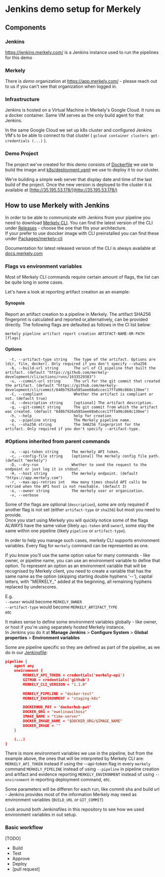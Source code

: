 # Jenkins demo setup for Merkely

## Components

### Jenkins

https://jenkins.merkely.com/ is a Jenkins instance used to run the pipelines for this demo

### Merkely

There is *demo* organization at https://app.merkely.com/ - please reach out to us if you can't see that organization when logged in.

### Infrastructure

Jenkins is hosted on a Virtual Machine in Merkely's Google Cloud. It runs as a docker container. Same VM serves as the only build agent for that Jenkins.  

In the same Google Cloud we set up k8s cluster and configured Jenkins VM's to be able to connect to that cluster ( `gcloud container clusters get-credentials (...)` ).

### Demo Project

The project we've created for this demo consists of [Dockerfile](Dockerfile) we use to build the image and [k8s/deployment.yaml](k8s/deployment.yaml) we use to deploy it to our cluster.

We're building a simple web server that display date and time of the last build of the project. Once the new version is deployed to the cluster it is available at [http://35.195.53.178/](http://35.195.53.178/)

## How to use Merkely with Jenkins

In order to be able to communicate with Jenkins from your pipeline you need to download [Merkely CLI](https://github.com/merkely-development/cli). You can find the latest version of the CLI under [Releases](https://github.com/merkely-development/cli/releases) - choose the one that fits your architecture.  
If your prefer to use doocker image with CLI preinstalled you can find these under [Packages/merkely-cli](https://github.com/orgs/merkely-development/packages/container/package/merkely-cli)

Documentation for latest released version of the CLI is always available at [docs.merkely.com](https://docs.merkely.com/)

### Flags vs environment variables 

Most of Merkely CLI commands require certain amount of flags, the list can be quite long in some cases.  

Let's have a look at reporting artifact creation as an example:

#### Synopsis


   Report an artifact creation to a pipeline in Merkely. 
   The artifact SHA256 fingerprint is calculated and reported 
   or,alternatively, can be provided directly. 
   The following flags are defaulted as follows in the CI list below:

```
merkely pipeline artifact report creation ARTIFACT-NAME-OR-PATH [flags]
```

#### Options

```
  -t, --artifact-type string   The type of the artifact. Options are [dir, file, docker]. Only required if you don't specify --sha256
  -b, --build-url string       The url of CI pipeline that built the artifact. (default "https://github.com/merkely-development/cli/actions/runs/1633529383")
  -u, --commit-url string      The url for the git commit that created the artifact. (default "https://github.com/merkely-development/cli/commit/640b7926a585aee68a6ccec17ffa96c860c130ee")
  -C, --compliant              Whether the artifact is compliant or not. (default true)
  -d, --description string     [optional] The artifact description.
  -g, --git-commit string      The git commit from which the artifact was created. (default "640b7926a585aee68a6ccec17ffa96c860c130ee")
  -h, --help                   help for creation
  -p, --pipeline string        The Merkely pipeline name.
  -s, --sha256 string          The SHA256 fingerprint for the artifact. Only required if you don't specify --artifact-type.
```

### #Options inherited from parent commands

```
  -a, --api-token string      The merkely API token.
  -c, --config-file string    [optional] The merkely config file path. (default "merkely")
  -D, --dry-run               Whether to send the request to the endpoint or just log it in stdout.
  -H, --host string           The merkely endpoint. (default "https://app.merkely.com")
  -r, --max-api-retries int   How many times should API calls be retried when the API host is not reachable. (default 3)
  -o, --owner string          The merkely user or organization.
  -v, --verbose              
```

Some of the flags are optional (`description`), some are only required if another flag is not set (either `artifact-type` or `sha256`) but most you need to provide.  
Once you start using Merkely you will quickly notice some of the flags ALWAYS have the same value (likely `api-token` and `owner`), some stay the same within one pipeline (likely `pipeline` or `artifact-type`).

In order to help you manage such cases, merkely CLI supports environment variables. Every flag for `merkely` command can be represented as one. 

If you know you'll use the same option value for many commands - like owner, or pipeline name, you can use an environment variable to define that option.
To represent an option as an environment variable that will be recognised by Merkely client, you need to create a variable that has the same name as the option (skipping starting double hyphens '--'), capital letters, with "MERKELY_" added at the beginning, all remaining hyphens replaced by underscores.

E.g.  
`--owner` would become `MERKELY_OWNER`  
`--artifact-type` would become `MERKELY_ARTIFACT_TYPE`  
etc

It makes sense to define some environment variables globally - like owner, or host if you're using separately hosted Merkely instance.  
In Jenkins you do it at **Manage Jenkins** > **Configure System** > **Global properties** > **Environment variables** 

Some are pipeline specific so they are defined as part of the pipeline, as we do in our [Jenkinsfile](Jenkinsfile):

```json
pipeline {
    agent any
    environment {
        MERKELY_API_TOKEN = credentials('merkely-api')
        GITHUB = credentials('github')
        MERKELY_CLI_VERSION = "1.1.0"
        
        MERKELY_PIPELINE = "docker-test"
        MERKELY_ENVIRONMENT = "staging-k8s"

        DOCKERHUB_PAT = 'dockerhub-pat'
        DOCKER_ORG = "ewelinawilkosz"
        IMAGE_NAME = "time-server"
        DOCKER_IMAGE_NAME = "$DOCKER_ORG/$IMAGE_NAME"
        DOCKER_IMAGE = ''
    }

    (...)
}
```

There is more environment variables we use in the pipeline, but from the example above, the ones that will be interpreted by Merkely CLI are:  
`MERKELY_API_TOKEN` instead if using the --api-token flag in every `merkely` command
`MERKELY_PIPELINE` instead of using `--pipeline` in pipeline creation and artifact and evidence reporting
`MERKELY_ENVIRONMENT` instead of using `--environment` in reporting deployment command, etc.

Some parameters will be differen for each run, like commit sha and build url - Jenkins provides most of the information Merkely may need as environment variables (`BUILD_URL` or `GIT_COMMIT`)

Look around both Jenkinsfiles in this repository to see how we used environment variables in out setup.

### Basic workflow

[TODO]
* Build
* Test
* Approve
* Deploy
* [pull request]



